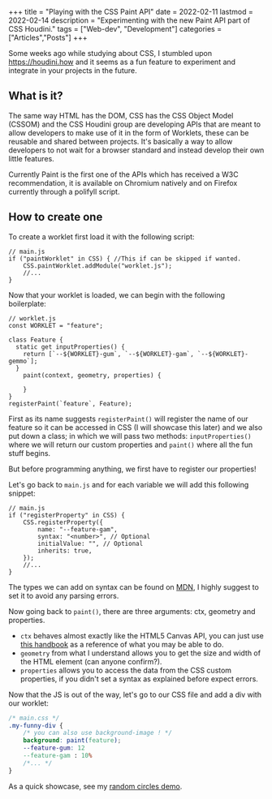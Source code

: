 +++
title = "Playing with the CSS Paint API"
date = 2022-02-11
lastmod = 2022-02-14
description = "Experimenting with the new Paint API part of CSS Houdini."
tags = ["Web-dev", "Development"]
categories = ["Articles","Posts"]
+++

Some weeks ago while studying about CSS, I stumbled upon <https://houdini.how> and it seems as a fun feature to experiment and integrate in your projects in the
future.

## What is it?

The same way HTML has the DOM, CSS has the CSS Object Model (CSSOM) and the CSS Houdini group are developing APIs that are meant to allow developers to make use
of it in the form of Worklets, these can be reusable and shared between projects. It's basically a way to allow developers to not wait for a browser standard
and instead develop their own little features.

Currently Paint is the first one of the APIs which has received a W3C recommendation, it is available on Chromium natively and on Firefox currently through a polifyll script.

## How to create one

To create a worklet first load it with the following script:

```JS
// main.js
if ("paintWorklet" in CSS) { //This if can be skipped if wanted.
    CSS.paintWorklet.addModule("worklet.js");
    //...
}
```

Now that your worklet is loaded, we can begin with the following boilerplate:

```JS
// worklet.js
const WORKLET = "feature";

class Feature {
  static get inputProperties() {
    return [`--${WORKLET}-gum`, `--${WORKLET}-gam`, `--${WORKLET}-gemmo`];
  }
    paint(context, geometry, properties) {

    }
}
registerPaint(`feature`, Feature);
```

First as its name suggests `registerPaint()` will register the name of our feature so it can be accessed in CSS (I will showcase this later) and we also put
down a class; in which we will pass two methods: `inputProperties()` where we will return our custom properties and `paint()` where all the fun stuff begins.

But before programming anything, we first have to register our properties!

Let's go back to `main.js` and for each variable we will add this following snippet:

```JS
// main.js
if ("registerProperty" in CSS) {
    CSS.registerProperty({
        name: "--feature-gam",
        syntax: "<number>", // Optional
        initialValue: "", // Optional
        inherits: true,
    });
    //...
}
```

The types we can add on syntax can be found on [MDN](https://developer.mozilla.org/en-US/docs/Web/CSS/CSS_Values_and_Units), I highly suggest to set it to avoid
any parsing errors.

Now going back to `paint()`, there are three arguments: ctx, geometry and properties.

- `ctx` behaves almost exactly like the HTML5 Canvas API, you can just use [this handbook](https://bucephalus.org/text/CanvasHandbook/CanvasHandbook.html) as a
  reference of what you may be able to do.
- `geometry` from what I understand allows you to get the size and width of the HTML element (can anyone confirm?).
- `properties` allows you to access the data from the CSS custom properties, if you didn't set a syntax as explained before expect errors.

Now that the JS is out of the way, let's go to our CSS file and add a div with our worklet:

```CSS
/* main.css */
.my-funny-div {
    /* you can also use background-image ! */
    background: paint(feature);
    --feature-gum: 12
    --feature-gam : 10%
    /*... */
}
```

As a quick showcase, see my [random circles demo](https://css-paint-circles.netlify.app/).
